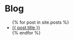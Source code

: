 # Blog

<ul>
  {% for post in site.posts %}
    <li>
      <a href="https://xilinx.github.io/finn/{{ post.url }}">{{ post.title }}</a>
    </li>
  {% endfor %}
</ul>
